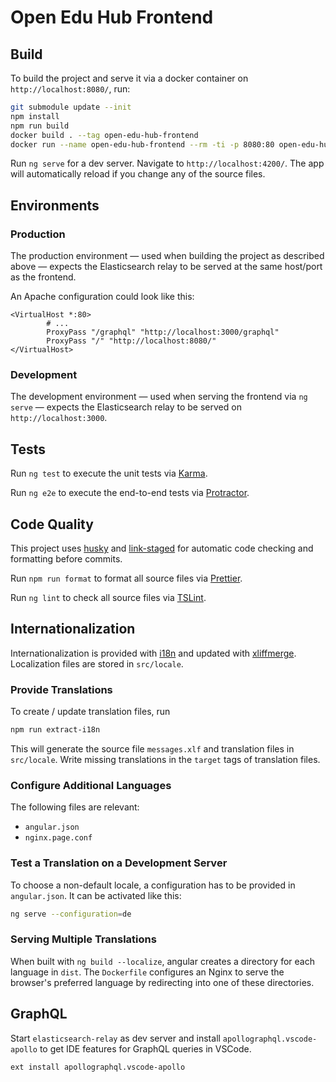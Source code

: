 # Open Edu Hub Frontend

## Build

To build the project and serve it via a docker container on `http://localhost:8080/`, run:

```bash
git submodule update --init
npm install
npm run build
docker build . --tag open-edu-hub-frontend
docker run --name open-edu-hub-frontend --rm -ti -p 8080:80 open-edu-hub-frontend
```

Run `ng serve` for a dev server. Navigate to `http://localhost:4200/`. The app will automatically
reload if you change any of the source files.

## Environments

### Production

The production environment — used when building the project as described above — expects the
Elasticsearch relay to be served at the same host/port as the frontend.

An Apache configuration could look like this:

```apacheconf
<VirtualHost *:80>
        # ...
        ProxyPass "/graphql" "http://localhost:3000/graphql"
        ProxyPass "/" "http://localhost:8080/"
</VirtualHost>
```

### Development

The development environment — used when serving the frontend via `ng serve` — expects the
Elasticsearch relay to be served on `http://localhost:3000`.

## Tests

Run `ng test` to execute the unit tests via [Karma](https://karma-runner.github.io).

Run `ng e2e` to execute the end-to-end tests via [Protractor](http://www.protractortest.org/).

## Code Quality

This project uses [husky](https://github.com/typicode/husky) and
[link-staged](https://github.com/okonet/lint-staged) for automatic code checking and formatting
before commits.

Run `npm run format` to format all source files via [Prettier](https://prettier.io/).

Run `ng lint` to check all source files via [TSLint](https://palantir.github.io/tslint/).

## Internationalization

Internationalization is provided with [i18n](https://angular.io/guide/i18n) and updated with
[xliffmerge](https://github.com/martinroob/ngx-i18nsupport/wiki/Tutorial-for-using-xliffmerge-with-angular-cli).
Localization files are stored in `src/locale`.

### Provide Translations

To create / update translation files, run

```bash
npm run extract-i18n
```

This will generate the source file `messages.xlf` and translation files in `src/locale`.
Write missing translations in the `target` tags of translation files.

### Configure Additional Languages

The following files are relevant:

-   `angular.json`
-   `nginx.page.conf`

### Test a Translation on a Development Server

To choose a non-default locale, a configuration has to be provided in `angular.json`. It can be
activated like this:

```bash
ng serve --configuration=de
```

### Serving Multiple Translations

When built with `ng build --localize`, angular creates a directory for each language in `dist`. The
`Dockerfile` configures an Nginx to serve the browser's preferred language by redirecting into one
of these directories.

## GraphQL

Start `elasticsearch-relay` as dev server and install `apollographql.vscode-apollo` to get IDE
features for GraphQL queries in VSCode.

```
ext install apollographql.vscode-apollo
```
